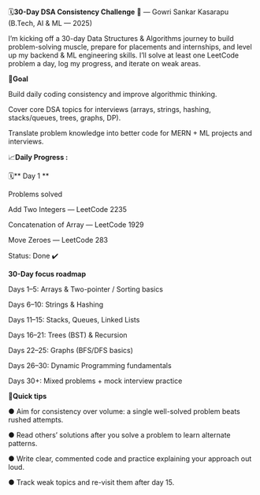🗓️**30-Day DSA Consistency Challenge** 💪 — Gowri Sankar Kasarapu (B.Tech, AI & ML — 2025)

I’m kicking off a 30-day Data Structures & Algorithms journey to build problem-solving muscle, prepare for placements and internships, and level up my backend & ML engineering skills. I’ll solve at least one LeetCode problem a day, log my progress, and iterate on weak areas.


🎯**Goal**

Build daily coding consistency and improve algorithmic thinking.

Cover core DSA topics for interviews (arrays, strings, hashing, stacks/queues, trees, graphs, DP).

Translate problem knowledge into better code for MERN + ML projects and interviews.

📈**Daily Progress :**

🗓** Day 1 **

  Problems solved
  
  Add Two Integers — LeetCode 2235
  
  Concatenation of Array — LeetCode 1929
  
  Move Zeroes — LeetCode 283
  
  Status: Done ✔️




**30-Day focus roadmap**

  Days 1–5: Arrays & Two-pointer / Sorting basics
  
  Days 6–10: Strings & Hashing
  
  Days 11–15: Stacks, Queues, Linked Lists
  
  Days 16–21: Trees (BST) & Recursion
  
  Days 22–25: Graphs (BFS/DFS basics)
  
  Days 26–30: Dynamic Programming fundamentals
  
  Days 30+: Mixed problems + mock interview practice



📌**Quick tips**

  ● Aim for consistency over volume: a single well-solved problem beats rushed attempts.
  
  ● Read others’ solutions after you solve a problem to learn alternate patterns.
  
  ● Write clear, commented code and practice explaining your approach out loud.
    
  ● Track weak topics and re-visit them after day 15.
